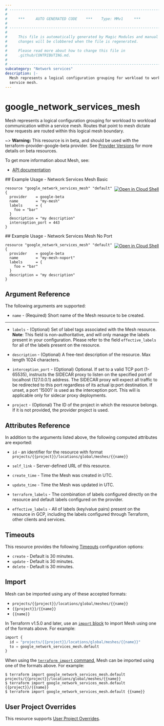 ```yaml
---
# ----------------------------------------------------------------------------
#
#     ***     AUTO GENERATED CODE    ***    Type: MMv1     ***
#
# ----------------------------------------------------------------------------
#
#     This file is automatically generated by Magic Modules and manual
#     changes will be clobbered when the file is regenerated.
#
#     Please read more about how to change this file in
#     .github/CONTRIBUTING.md.
#
# ----------------------------------------------------------------------------
subcategory: "Network services"
description: |-
  Mesh represents a logical configuration grouping for workload to workload communication within a
  service mesh.
---
```


# google\_network\_services\_mesh

Mesh represents a logical configuration grouping for workload to workload communication within a
service mesh. Routes that point to mesh dictate how requests are routed within this logical
mesh boundary.

~> **Warning:** This resource is in beta, and should be used with the terraform-provider-google-beta provider.
See [Provider Versions](https://terraform.io/docs/providers/google/guides/provider_versions.html) for more details on beta resources.

To get more information about Mesh, see:

* [API documentation](https://cloud.google.com/traffic-director/docs/reference/network-services/rest/v1beta1/projects.locations.meshes)

<div class = "oics-button" style="float: right; margin: 0 0 -15px">
  <a href="https://console.cloud.google.com/cloudshell/open?cloudshell_git_repo=https%3A%2F%2Fgithub.com%2Fterraform-google-modules%2Fdocs-examples.git&cloudshell_image=gcr.io%2Fcloudshell-images%2Fcloudshell%3Alatest&cloudshell_print=.%2Fmotd&cloudshell_tutorial=.%2Ftutorial.md&cloudshell_working_dir=network_services_mesh_basic&open_in_editor=main.tf" target="_blank">
    <img alt="Open in Cloud Shell" src="//gstatic.com/cloudssh/images/open-btn.svg" style="max-height: 44px; margin: 32px auto; max-width: 100%;">
  </a>
</div>
## Example Usage - Network Services Mesh Basic


```hcl
resource "google_network_services_mesh" "default" {
  provider    = google-beta
  name        = "my-mesh"
  labels      = {
    foo = "bar"
  }
  description = "my description"
  interception_port = 443
}
```
<div class = "oics-button" style="float: right; margin: 0 0 -15px">
  <a href="https://console.cloud.google.com/cloudshell/open?cloudshell_git_repo=https%3A%2F%2Fgithub.com%2Fterraform-google-modules%2Fdocs-examples.git&cloudshell_image=gcr.io%2Fcloudshell-images%2Fcloudshell%3Alatest&cloudshell_print=.%2Fmotd&cloudshell_tutorial=.%2Ftutorial.md&cloudshell_working_dir=network_services_mesh_no_port&open_in_editor=main.tf" target="_blank">
    <img alt="Open in Cloud Shell" src="//gstatic.com/cloudssh/images/open-btn.svg" style="max-height: 44px; margin: 32px auto; max-width: 100%;">
  </a>
</div>
## Example Usage - Network Services Mesh No Port


```hcl
resource "google_network_services_mesh" "default" {
  provider    = google-beta
  name        = "my-mesh-noport"
  labels      = {
    foo = "bar"
  }
  description = "my description"
}
```

## Argument Reference

The following arguments are supported:


* `name` -
  (Required)
  Short name of the Mesh resource to be created.


- - -


* `labels` -
  (Optional)
  Set of label tags associated with the Mesh resource.
  **Note**: This field is non-authoritative, and will only manage the labels present in your configuration.
  Please refer to the field `effective_labels` for all of the labels present on the resource.

* `description` -
  (Optional)
  A free-text description of the resource. Max length 1024 characters.

* `interception_port` -
  (Optional)
  Optional. If set to a valid TCP port (1-65535), instructs the SIDECAR proxy to listen on the
  specified port of localhost (127.0.0.1) address. The SIDECAR proxy will expect all traffic to
  be redirected to this port regardless of its actual ip:port destination. If unset, a port
  '15001' is used as the interception port. This will is applicable only for sidecar proxy
  deployments.

* `project` - (Optional) The ID of the project in which the resource belongs.
    If it is not provided, the provider project is used.


## Attributes Reference

In addition to the arguments listed above, the following computed attributes are exported:

* `id` - an identifier for the resource with format `projects/{{project}}/locations/global/meshes/{{name}}`

* `self_link` -
  Server-defined URL of this resource.

* `create_time` -
  Time the Mesh was created in UTC.

* `update_time` -
  Time the Mesh was updated in UTC.

* `terraform_labels` -
  The combination of labels configured directly on the resource
   and default labels configured on the provider.

* `effective_labels` -
  All of labels (key/value pairs) present on the resource in GCP, including the labels configured through Terraform, other clients and services.


## Timeouts

This resource provides the following
[Timeouts](https://developer.hashicorp.com/terraform/plugin/sdkv2/resources/retries-and-customizable-timeouts) configuration options:

- `create` - Default is 30 minutes.
- `update` - Default is 30 minutes.
- `delete` - Default is 30 minutes.

## Import


Mesh can be imported using any of these accepted formats:

* `projects/{{project}}/locations/global/meshes/{{name}}`
* `{{project}}/{{name}}`
* `{{name}}`


In Terraform v1.5.0 and later, use an [`import` block](https://developer.hashicorp.com/terraform/language/import) to import Mesh using one of the formats above. For example:

```tf
import {
  id = "projects/{{project}}/locations/global/meshes/{{name}}"
  to = google_network_services_mesh.default
}
```

When using the [`terraform import` command](https://developer.hashicorp.com/terraform/cli/commands/import), Mesh can be imported using one of the formats above. For example:

```
$ terraform import google_network_services_mesh.default projects/{{project}}/locations/global/meshes/{{name}}
$ terraform import google_network_services_mesh.default {{project}}/{{name}}
$ terraform import google_network_services_mesh.default {{name}}
```

## User Project Overrides

This resource supports [User Project Overrides](https://registry.terraform.io/providers/hashicorp/google/latest/docs/guides/provider_reference#user_project_override).
